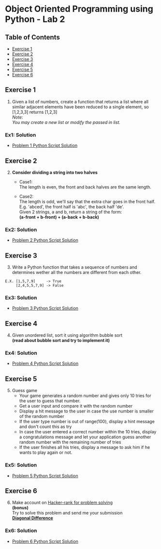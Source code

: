 # Object Oriented Programming using Python - Lab 2

## Table of Contents
  - [Exercise 1](#exercise-1)
  - [Exercise 2](#exercise-2)
  - [Exercise 3](#exercise-3)
  - [Exercise 4](#exercise-4)
  - [Exercise 5](#exercise-5)
  - [Exercise 6](#exercise-6)

## Exercise 1
  1. Given a list of numbers, create a function that returns a list where 
  all similar adjacent elements have been reduced to a single element, so 
  [1,2,3,3] returns [1,2,3]  
  _Note:_  
        _You may create a new list or modify the passed in list._

### Ex1: Solution
  - [Problem 1 Python Script Solution](./solutions/1-unique_element.py)

## Exercise 2
  2. **Consider dividing a string into two halves**  
     - Case1:  
         The length is even, the front and back halves are the same length.

      - Case2:  
         The length is odd, we'll say that the extra char goes in the front 
	 half.  
           E.g. 'abced', the front half is 'abc', the back half 'de'.  
	   Given 2 strings, a and b, return a string of the form:  
	     **(a-front + b-front) + (a-back + b-back)**

### Ex2: Solution
  - [Problem 2 Python Script Solution](./solutions/2-divide_a_string.py)

## Exercise 3
  3. Write a Python function that takes a sequence of numbers and determines 
  wether all the numbers are different from each other.  

  ```
  E.X. [1,5,7,9]     -> True  
       [2,4,5,5,7,9] -> False
  ```

### Ex3: Solution
  - [Problem 3 Python Script Solution](./solutions/3-is_different.py)

## Exercise 4
  4. Given unordered list, sort it using algorithm bubble sort  
      **(read about bubble sort and try to implement it)**

### Ex4: Solution
  - [Problem 4 Python Script Solution](./solutions/4-bubble_sort.py)

## Exercise 5
  5. Guess game  
     - Your game generates a random number and gives only 10 tries for the 
     user to guess that number.  
     - Get a user input and compare it with the random number  
     - Display a hit message to the user in case the use number is smaller 
     of the random number  
     - If the user type number is out of range(100), display a hint message 
     and don't count this as try  
     - In case the user entered a correct number within the 10 tries, display 
     a congratulations message and let your application guess another random 
     number with the remaining number of tries  
     - If the user finishes all his tries, display a message to ask him if he 
     wants to play again or not.

### Ex5: Solution
  - [Problem 5 Python Script Solution](./solutions/5-guess_game.py)

## Exercise 6
  6. Make account on 
  [Hacker-rank for problem solving](https://www.hackerrank.com/)  
  **(bonus)**  
  Try to solve this problem and send me your submission  
  **[Diagonal Difference](https://www.hackerrank.com/challenges/diagonal-difference/problem)**

### Ex6: Solution
  - [Problem 6 Python Script Solution](./solutions/6-triangle_pattern.py)
